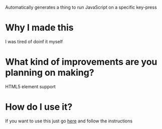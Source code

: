 <link rel="stylesheet" href="/RunJavaScriptOnKeyPress/assets/css/style.css?v=45e0bbafbd04e5eb3875e817bff9edf41552c081">
<p>Automatically generates a thing to run JavaScript on a specific key-press</p>

# Why I made this
<p>I was tired of doinf it myself</p>

# What kind of improvements are you planning on making?
<p>HTML5 element support</p>

# How do I use it?
<p>If you want to use this just go <a href="https://soaringgecko.github.io/RunJavaScriptOnKeyPress/Pages/">here</a> and follow the instructions</p>

